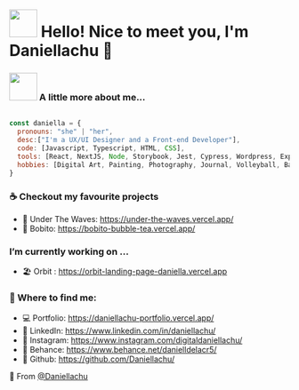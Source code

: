 # <img src="https://giffiles.alphacoders.com/163/163328.gif" width="50"> Hello! Nice to meet you, I'm Daniellachu 🍥

### <img src="https://media.giphy.com/media/mGcNjsfWAjY5AEZNw6/giphy.gif" width="50"> A little more about me...  

```javascript

const daniella = {
  pronouns: "she" | "her",
  desc:["I'm a UX/UI Designer and a Front-end Developer"],
  code: [Javascript, Typescript, HTML, CSS],
  tools: [React, NextJS, Node, Storybook, Jest, Cypress, Wordpress, Expo, Android Studio],
  hobbies: [Digital Art, Painting, Photography, Journal, Volleyball, Badminton]
}
```

### <h3> ☕ Checkout my favourite projects</h3>
- 🪼 Under The Waves: https://under-the-waves.vercel.app/
- 🧋 Bobito: https://bobito-bubble-tea.vercel.app/

### <h3> I’m currently working on ... </h3>
- 🏖 Orbit : https://orbit-landing-page-daniella.vercel.app

### 💌 Where to find me:
- 💻 Portfolio: https://daniellachu-portfolio.vercel.app/
- 🍙 LinkedIn: https://www.linkedin.com/in/daniellachu/
- 🪷 Instagram: https://www.instagram.com/digitaldaniellachu/
- 🍵 Behance: https://www.behance.net/danielldelacr5/
- 🔗 Github: https://github.com/Daniellachu/

🍡 From [@Daniellachu](https://github.com/Daniellachu)

